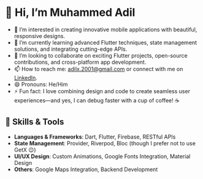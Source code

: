 # 👋 Hi, I’m Muhammed Adil

- 👀 I’m interested in creating innovative mobile applications with beautiful, responsive designs.  
- 🌱 I’m currently learning advanced Flutter techniques, state management solutions, and integrating cutting-edge APIs.  
- 💞️ I’m looking to collaborate on exciting Flutter projects, open-source contributions, and cross-platform app development.  
- 📫 How to reach me: adilx.2001@gmail.com or connect with me on [LinkedIn](https://www.linkedin.com/in/adil-muhammed/).  
- 😄 Pronouns: He/Him  
- ⚡ Fun fact: I love combining design and code to create seamless user experiences—and yes, I can debug faster with a cup of coffee! ☕  

## 🚀 Skills & Tools  
- **Languages & Frameworks**: Dart, Flutter, Firebase, RESTful APIs  
- **State Management**: Provider, Riverpod, Bloc (though I prefer not to use GetX 😉)  
- **UI/UX Design**: Custom Animations, Google Fonts Integration, Material Design  
- **Others**: Google Maps Integration, Backend Development
